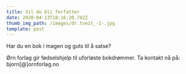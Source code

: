 ```yaml
---
title: Vil du bli forfatter
date: 2020-04-13T18:16:20.742Z
thumb_img_path: /images/dr.tveit_-1-.jpg
template: post
---
```

Har du en bok i magen og guts til å satse?

Ørn forlag gir fødselshjelp til uforløste bokdrømmer. Ta kontakt nå på: bjorn[@]ornforlag.no